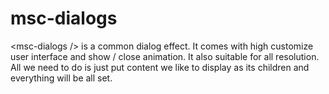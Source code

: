# msc-dialogs
&lt;msc-dialogs /> is a common dialog effect. It comes with high customize user interface and show / close animation. It also suitable for all resolution. All we need to do is just put content we like to display as its children and everything will be all set.
